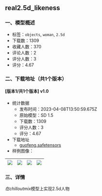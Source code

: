 ## real2.5d_likeness
### 一、模型概述

- 标签：`objects`, `woman`, `2.5d`
- 下载数：1309
- 收藏人数：370
- 评论人数：2
- 评分人数：3
- 评分：4.67

### 二、下载地址（共1个版本）

#### [版本1/共1个版本] v1.0

- 统计数据
  - 发布时间：2023-04-08T13:50:59.675Z
  - 原始模型：SD 1.5
  - 下载数：1309
  - 评分人数：3
  - 评分：4.67
- 下载地址
  - [guofeng.safetensors](https://civitai.com/api/download/models/40008)
- 样例图像：

| <img src="https://image.civitai.com/xG1nkqKTMzGDvpLrqFT7WA/8a6cf59c-806b-491d-11f9-260440734b00/width=450/442855.jpeg" /> | <img src="https://image.civitai.com/xG1nkqKTMzGDvpLrqFT7WA/856cc478-6d71-45e1-0122-638e37b10000/width=450/442859.jpeg" /> | <img src="https://image.civitai.com/xG1nkqKTMzGDvpLrqFT7WA/e4542748-fd5a-4d3c-0e83-ef573da76a00/width=450/442952.jpeg" /> | <img src="https://image.civitai.com/xG1nkqKTMzGDvpLrqFT7WA/189402cc-0457-4a74-1282-a5d001956500/width=450/442877.jpeg" /> |
| ---- | ---- | ---- | ---- |


### 三、详情
<p><em>在chilloutmix</em>模型上实现2.5d人物</p>